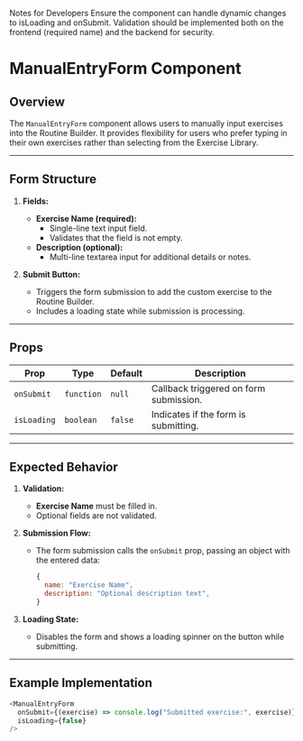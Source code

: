 Notes for Developers
Ensure the component can handle dynamic changes to isLoading and onSubmit.
Validation should be implemented both on the frontend (required name) and the backend for security.

# ManualEntryForm Component

## Overview
The `ManualEntryForm` component allows users to manually input exercises into the Routine Builder. It provides flexibility for users who prefer typing in their own exercises rather than selecting from the Exercise Library.

---

## Form Structure
1. **Fields:**
   - **Exercise Name (required):**
     - Single-line text input field.
     - Validates that the field is not empty.
   - **Description (optional):**
     - Multi-line textarea input for additional details or notes.

2. **Submit Button:**
   - Triggers the form submission to add the custom exercise to the Routine Builder.
   - Includes a loading state while submission is processing.

---

## Props

| **Prop**        | **Type**   | **Default** | **Description**                        |
|-----------------|------------|-------------|----------------------------------------|
| `onSubmit`      | `function` | `null`      | Callback triggered on form submission. |
| `isLoading`     | `boolean`  | `false`     | Indicates if the form is submitting.   |

---

## Expected Behavior
1. **Validation:**
   - **Exercise Name** must be filled in.
   - Optional fields are not validated.

2. **Submission Flow:**
   - The form submission calls the `onSubmit` prop, passing an object with the entered data:
     ```javascript
     {
       name: "Exercise Name",
       description: "Optional description text",
     }
     ```

3. **Loading State:**
   - Disables the form and shows a loading spinner on the button while submitting.

---

## Example Implementation
```javascript
<ManualEntryForm
  onSubmit={(exercise) => console.log("Submitted exercise:", exercise)}
  isLoading={false}
/>
